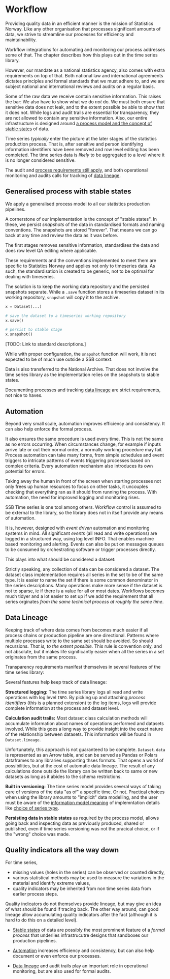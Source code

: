 # Workflow

Providing quality data in an efficient manner is the mission of Statistics Norway. Like any other organisation that processes significant amounts of data, we strive to streamline our processes for efficiency and maintainability.

Workflow integrations for automating and monitoring our process addresses some of that. The [](#automation) chapter describes how this plays out in the time series library.

However, our mandate as a national statistics agency, also comes with extra requirements on top of that. Both national law and international agreements dictates principles and formal standards that we must adhere to, and we are subject national and international reviews and audits on a regular basis.

Some of the raw data we receive contain sensitive information.
This raises the bar: We also have to show what we do *not* do. We must both ensure that sensitive data does not leak, and to the extent possible be able to show that it does not.
While logs and audit trails are essential for transparency, they are not allowed to contain any sensitive information.
Also, our entire infrastructure is designed around [a process model and the concept of stable states](#generalised-process-with-stable-states) of data.

Time series *typically* enter the picture at the later stages of the statistics production process. That is, after sensitive and person identifying information identifiers have been removed and row level editing has been completed.
The time series data is *likely* to be aggregated to a level where it is no longer considered sensitive.

The audit and [process requirements still apply](#generalised-process-with-stable-states), and both operational monitoring and audits calls for tracking of [data lineage](#data-lineage).

## Generalised process with stable states

We apply a generalised process model to all our statistics production pipelines.

A cornerstone of our implementation is the concept of "stable states". In these, we persist *snapshots* of the data in standardised formats and naming conventions.
The snapshots are stored "forever".
That means we can go back at any time and review the data as it was before.

The first stages removes sensitive information, standardises the data and does row level QA editing where applicable.

These requirements and the conventions implemented to meet them are specific to Statistics Norway and applies not only to timeseries data. As such, the standardisation is created to be generic, not to be optimal for dealing with timeseries.

The solution is to keep the working data repository and the persisted snapshots separate. While a `.save` function stores a timeseries dataset in its working repository, `snapshot` will copy it to the archive.

```python
x = Dataset(...)

# save the dataset to a timeseries working repository
x.save()

# persist to stable stage
x.snapshot()
```

[TODO: Link to standard descriptions.]

While with proper configuration, the `snapshot` function will work, it is not expected to be of much use outside a SSB context.

Data is also transferred to the National Archive. That does not involve the time series library as the implementation relies on the snapshots to stable states.

Documenting processes and tracking [data lineage](#data-lineage) are strict requirements, not nice to haves.

## Automation

Beyond very small scale, automation improves efficiency and consistency.
It can also help enforce the formal process.

It also ensures the same procedure is used every time. This is not the same as no errors occurring. When circumstances change, for example if inputs arrive late or out their normal order, a normally working procedure may fail.
Process automation can take many forms, from simple schedules and event triggers to intricate patterns of events triggering processes based on complex criteria.
Every automation mechanism also introduces its own potential for errors.

Taking away the human in front of the screen when starting processes not only frees up human resources to focus on other tasks,
it uncouples checking that everything ran as it should from running the process.
With automation, the need for improved logging and monitoring rises.

SSB Time series is one tool among others.
Workflow control is assumed to be external to the library,
so the library does not in itself provide any means of automation.

It is, however, designed with *event driven* automation and monitoring systems in mind.
All significant *events* (all read and write operations) are logged in a structured way, using log level INFO.
That enables machine based monitoring and alerting.
Events can also be put on messages queues to be consumed by orchestrating software or trigger processes directly.

This plays into what should be considered a dataset:

Strictly speaking, any collection of data can be considered a dataset.
The dataset class implementation requires all series in the set to be of the same type.
It is easier to name the set if there is some common denominator in the series descriptions.
Many operations make more sense if the dataset is not to sparse, ie if there is a value for all or most dates.
Workflows becomes much tidyer and a lot easier to set up if we add the requirement that all series orginates *from the same technical process at roughly the same time*.


## Data Lineage

Keeping track of where data comes from becomes much easier if all process chains or production pipeline are one directional.
Patterns where multiple processes write to the same set should be avoided. So should recursions.
*That is, to the extent possible.*
This rule is convention only, and not absolute, but it makes life significantly easier when all the series in a set originates from the same process.

Transparency requirements manifest themselves in several features of the time series library:

Several features help keep track of data lineage:

**Structured logging:** The time series library logs all read and write operations with log level `INFO`.
By picking up and attaching *process identifiers* (this is a planned extension) to the log items, logs will provide complete information at the process and dataset level.

**Calculation audit trails:** Most dataset class calculation methods will accumulate information about names of operations performed and datasets involved. While this goes a long way to provide insight into the exact nature of the relationship between datasets. This information will be found in `Dataset.lineage`.

Unfortunately, this approach is not guaranteed to be complete. `Dataset.data` is represented as an Arrow table, and can be served as Pandas or Polars dataframes to any libraries supporting thses formats. That opens a world of possibilities, but at the cost of automatic data lineage. The result of any calculations done outside the library can be written back to same or new datasets as long as it abides to the schema restrictions.

**Built in versioning:** The time series model provides several ways of taking care of versions of the data "as of" a specific time. Or not. Practical choices when using the library amounts to "implicit" data modelling, and the user must be aware of the [information model meaning](./info-model.md#sets-series-and-types) of implemntation details like [choice of series type](#ssb_timeseries.properties.SeriesType).


**Persisting data in stable states** as required by the process model, allows going back and inspecting data as previously produced, shared  or published, even if time series versioning was not the pracical choice, or if the "wrong" choice was made.

## Quality indicators all the way down

For time series,

 * missing values (holes in the series) can be observed or counted directly,
 * various statistical methods may be used to measure the variations in the material and identify extreme values,
 * quality indicators may be inherited from non time series data from earlier process steps.

Quality indicators do not themselves provide lineage, but may give an idea of what should be found if tracing back.
The other way around, can good lineage allow accumulating quality indicators after the fact (although it is hard to do this on a detailed level).


* [Stable states](#generalised-process-with-stable-states) of data are possibly the most prominent feature of a *formal process* that underlies infrastrucutre designs that sandboxes our production pipelines.

 * [Automation](#automation) increases efficiency and consistency, but can also help document or even enforce our processes.

* [Data lineage](#data-lineage) and audit trails play an important role in operational monitoring, but are also used for formal audits.

